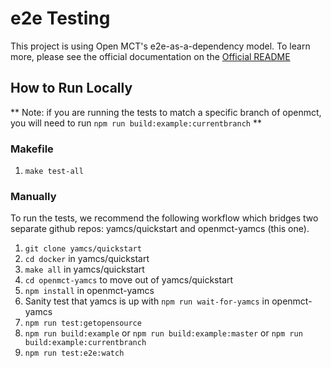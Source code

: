 # e2e Testing

This project is using Open MCT's e2e-as-a-dependency model. To learn more, please see the official documentation on the [Official README](https://github.com/nasa/openmct/blob/master/e2e/README.md)

## How to Run Locally

** Note: if you are running the tests to match a specific branch of openmct, you will need to run `npm run build:example:currentbranch` **

### Makefile

1. `make test-all`

### Manually

To run the tests, we recommend the following workflow which bridges two separate github repos:
yamcs/quickstart and openmct-yamcs (this one).

1. `git clone yamcs/quickstart`
2. `cd docker` in yamcs/quickstart
3. `make all` in yamcs/quickstart
4. `cd openmct-yamcs` to move out of yamcs/quickstart
5. `npm install` in openmct-yamcs
6. Sanity test that yamcs is up with `npm run wait-for-yamcs` in openmct-yamcs
7. `npm run test:getopensource`
8. `npm run build:example` or `npm run build:example:master` or `npm run build:example:currentbranch`
9. `npm run test:e2e:watch`